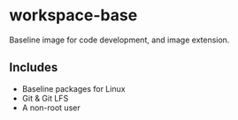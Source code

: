 # workspace-base
Baseline image for code development, and image extension.

## Includes
- Baseline packages for Linux
- Git & Git LFS
- A non-root user
